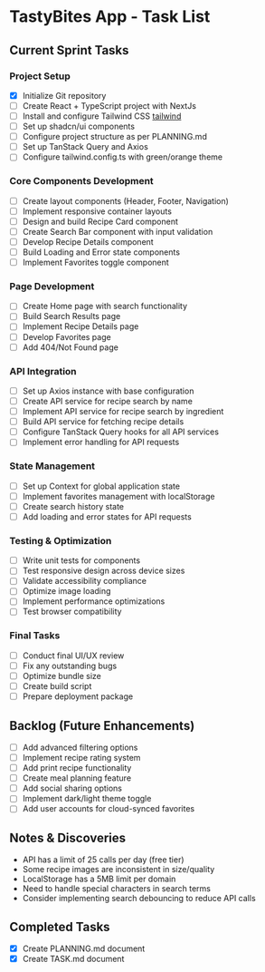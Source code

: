 # TastyBites App - Task List

## Current Sprint Tasks

### Project Setup
- [x] Initialize Git repository
- [ ] Create React + TypeScript project with NextJs
- [ ] Install and configure Tailwind CSS [tailwind](https://v3.tailwindcss.com/docs/installation/using-postcss)
- [ ] Set up shadcn/ui components
- [ ] Configure project structure as per PLANNING.md
- [ ] Set up TanStack Query and Axios
- [ ] Configure tailwind.config.ts with green/orange theme

### Core Components Development
- [ ] Create layout components (Header, Footer, Navigation)
- [ ] Implement responsive container layouts
- [ ] Design and build Recipe Card component
- [ ] Create Search Bar component with input validation
- [ ] Develop Recipe Details component
- [ ] Build Loading and Error state components
- [ ] Implement Favorites toggle component

### Page Development
- [ ] Create Home page with search functionality
- [ ] Build Search Results page
- [ ] Implement Recipe Details page
- [ ] Develop Favorites page
- [ ] Add 404/Not Found page

### API Integration
- [ ] Set up Axios instance with base configuration
- [ ] Create API service for recipe search by name
- [ ] Implement API service for recipe search by ingredient
- [ ] Build API service for fetching recipe details
- [ ] Configure TanStack Query hooks for all API services
- [ ] Implement error handling for API requests

### State Management
- [ ] Set up Context for global application state
- [ ] Implement favorites management with localStorage
- [ ] Create search history state
- [ ] Add loading and error states for API requests

### Testing & Optimization
- [ ] Write unit tests for components
- [ ] Test responsive design across device sizes
- [ ] Validate accessibility compliance
- [ ] Optimize image loading
- [ ] Implement performance optimizations
- [ ] Test browser compatibility

### Final Tasks
- [ ] Conduct final UI/UX review
- [ ] Fix any outstanding bugs
- [ ] Optimize bundle size
- [ ] Create build script
- [ ] Prepare deployment package

## Backlog (Future Enhancements)
- [ ] Add advanced filtering options
- [ ] Implement recipe rating system
- [ ] Add print recipe functionality
- [ ] Create meal planning feature
- [ ] Add social sharing options
- [ ] Implement dark/light theme toggle
- [ ] Add user accounts for cloud-synced favorites

## Notes & Discoveries
- API has a limit of 25 calls per day (free tier)
- Some recipe images are inconsistent in size/quality
- LocalStorage has a 5MB limit per domain
- Need to handle special characters in search terms
- Consider implementing search debouncing to reduce API calls

## Completed Tasks
- [x] Create PLANNING.md document
- [x] Create TASK.md document